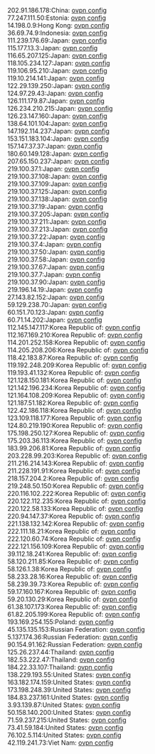 202.91.186.178:China: [ovpn config](vpn/202_91_186_178.ovpn)  
77.247.111.50:Estonia: [ovpn config](vpn/77_247_111_50.ovpn)  
14.198.0.9:Hong Kong: [ovpn config](vpn/14_198_0_9.ovpn)  
36.69.74.9:Indonesia: [ovpn config](vpn/36_69_74_9.ovpn)  
111.239.176.69:Japan: [ovpn config](vpn/111_239_176_69.ovpn)  
115.177.13.3:Japan: [ovpn config](vpn/115_177_13_3.ovpn)  
116.65.207.125:Japan: [ovpn config](vpn/116_65_207_125.ovpn)  
118.105.234.127:Japan: [ovpn config](vpn/118_105_234_127.ovpn)  
119.106.95.210:Japan: [ovpn config](vpn/119_106_95_210.ovpn)  
119.10.214.141:Japan: [ovpn config](vpn/119_10_214_141.ovpn)  
122.29.139.250:Japan: [ovpn config](vpn/122_29_139_250.ovpn)  
124.97.29.43:Japan: [ovpn config](vpn/124_97_29_43.ovpn)  
126.111.179.87:Japan: [ovpn config](vpn/126_111_179_87.ovpn)  
126.234.210.215:Japan: [ovpn config](vpn/126_234_210_215.ovpn)  
126.23.147.160:Japan: [ovpn config](vpn/126_23_147_160.ovpn)  
138.64.101.104:Japan: [ovpn config](vpn/138_64_101_104.ovpn)  
147.192.114.237:Japan: [ovpn config](vpn/147_192_114_237.ovpn)  
153.151.183.104:Japan: [ovpn config](vpn/153_151_183_104.ovpn)  
157.147.37.37:Japan: [ovpn config](vpn/157_147_37_37.ovpn)  
180.60.149.128:Japan: [ovpn config](vpn/180_60_149_128.ovpn)  
207.65.150.237:Japan: [ovpn config](vpn/207_65_150_237.ovpn)  
219.100.37.1:Japan: [ovpn config](vpn/219_100_37_1.ovpn)  
219.100.37.108:Japan: [ovpn config](vpn/219_100_37_108.ovpn)  
219.100.37.109:Japan: [ovpn config](vpn/219_100_37_109.ovpn)  
219.100.37.125:Japan: [ovpn config](vpn/219_100_37_125.ovpn)  
219.100.37.138:Japan: [ovpn config](vpn/219_100_37_138.ovpn)  
219.100.37.19:Japan: [ovpn config](vpn/219_100_37_19.ovpn)  
219.100.37.205:Japan: [ovpn config](vpn/219_100_37_205.ovpn)  
219.100.37.211:Japan: [ovpn config](vpn/219_100_37_211.ovpn)  
219.100.37.213:Japan: [ovpn config](vpn/219_100_37_213.ovpn)  
219.100.37.22:Japan: [ovpn config](vpn/219_100_37_22.ovpn)  
219.100.37.4:Japan: [ovpn config](vpn/219_100_37_4.ovpn)  
219.100.37.50:Japan: [ovpn config](vpn/219_100_37_50.ovpn)  
219.100.37.58:Japan: [ovpn config](vpn/219_100_37_58.ovpn)  
219.100.37.67:Japan: [ovpn config](vpn/219_100_37_67.ovpn)  
219.100.37.7:Japan: [ovpn config](vpn/219_100_37_7.ovpn)  
219.100.37.90:Japan: [ovpn config](vpn/219_100_37_90.ovpn)  
219.196.14.19:Japan: [ovpn config](vpn/219_196_14_19.ovpn)  
27.143.82.152:Japan: [ovpn config](vpn/27_143_82_152.ovpn)  
59.129.238.70:Japan: [ovpn config](vpn/59_129_238_70.ovpn)  
60.151.70.123:Japan: [ovpn config](vpn/60_151_70_123.ovpn)  
60.71.14.202:Japan: [ovpn config](vpn/60_71_14_202.ovpn)  
112.145.147.117:Korea Republic of: [ovpn config](vpn/112_145_147_117.ovpn)  
112.167.169.210:Korea Republic of: [ovpn config](vpn/112_167_169_210.ovpn)  
114.201.252.158:Korea Republic of: [ovpn config](vpn/114_201_252_158.ovpn)  
114.205.208.206:Korea Republic of: [ovpn config](vpn/114_205_208_206.ovpn)  
118.42.183.87:Korea Republic of: [ovpn config](vpn/118_42_183_87.ovpn)  
119.192.248.209:Korea Republic of: [ovpn config](vpn/119_192_248_209.ovpn)  
119.193.41.132:Korea Republic of: [ovpn config](vpn/119_193_41_132.ovpn)  
121.128.150.181:Korea Republic of: [ovpn config](vpn/121_128_150_181.ovpn)  
121.142.196.234:Korea Republic of: [ovpn config](vpn/121_142_196_234.ovpn)  
121.164.108.209:Korea Republic of: [ovpn config](vpn/121_164_108_209.ovpn)  
121.187.51.182:Korea Republic of: [ovpn config](vpn/121_187_51_182.ovpn)  
122.42.186.118:Korea Republic of: [ovpn config](vpn/122_42_186_118.ovpn)  
123.109.118.177:Korea Republic of: [ovpn config](vpn/123_109_118_177.ovpn)  
124.80.219.190:Korea Republic of: [ovpn config](vpn/124_80_219_190.ovpn)  
175.198.250.127:Korea Republic of: [ovpn config](vpn/175_198_250_127.ovpn)  
175.203.36.113:Korea Republic of: [ovpn config](vpn/175_203_36_113.ovpn)  
183.99.206.81:Korea Republic of: [ovpn config](vpn/183_99_206_81.ovpn)  
203.228.99.203:Korea Republic of: [ovpn config](vpn/203_228_99_203.ovpn)  
211.216.214.143:Korea Republic of: [ovpn config](vpn/211_216_214_143.ovpn)  
211.228.191.91:Korea Republic of: [ovpn config](vpn/211_228_191_91.ovpn)  
218.157.204.2:Korea Republic of: [ovpn config](vpn/218_157_204_2.ovpn)  
219.248.50.150:Korea Republic of: [ovpn config](vpn/219_248_50_150.ovpn)  
220.116.102.222:Korea Republic of: [ovpn config](vpn/220_116_102_222.ovpn)  
220.122.112.235:Korea Republic of: [ovpn config](vpn/220_122_112_235.ovpn)  
220.122.58.133:Korea Republic of: [ovpn config](vpn/220_122_58_133.ovpn)  
220.94.147.37:Korea Republic of: [ovpn config](vpn/220_94_147_37.ovpn)  
221.138.132.142:Korea Republic of: [ovpn config](vpn/221_138_132_142.ovpn)  
222.111.18.21:Korea Republic of: [ovpn config](vpn/222_111_18_21.ovpn)  
222.120.60.74:Korea Republic of: [ovpn config](vpn/222_120_60_74.ovpn)  
222.121.156.109:Korea Republic of: [ovpn config](vpn/222_121_156_109.ovpn)  
39.112.18.241:Korea Republic of: [ovpn config](vpn/39_112_18_241.ovpn)  
58.120.211.85:Korea Republic of: [ovpn config](vpn/58_120_211_85.ovpn)  
58.126.1.38:Korea Republic of: [ovpn config](vpn/58_126_1_38.ovpn)  
58.233.28.16:Korea Republic of: [ovpn config](vpn/58_233_28_16.ovpn)  
58.239.39.73:Korea Republic of: [ovpn config](vpn/58_239_39_73.ovpn)  
59.17.160.167:Korea Republic of: [ovpn config](vpn/59_17_160_167.ovpn)  
59.20.130.29:Korea Republic of: [ovpn config](vpn/59_20_130_29.ovpn)  
61.38.107.173:Korea Republic of: [ovpn config](vpn/61_38_107_173.ovpn)  
61.82.205.199:Korea Republic of: [ovpn config](vpn/61_82_205_199.ovpn)  
193.169.254.155:Poland: [ovpn config](vpn/193_169_254_155.ovpn)  
45.135.135.153:Russian Federation: [ovpn config](vpn/45_135_135_153.ovpn)  
5.137.174.36:Russian Federation: [ovpn config](vpn/5_137_174_36.ovpn)  
90.154.91.162:Russian Federation: [ovpn config](vpn/90_154_91_162.ovpn)  
125.26.237.44:Thailand: [ovpn config](vpn/125_26_237_44.ovpn)  
182.53.222.47:Thailand: [ovpn config](vpn/182_53_222_47.ovpn)  
184.22.33.107:Thailand: [ovpn config](vpn/184_22_33_107.ovpn)  
138.229.193.55:United States: [ovpn config](vpn/138_229_193_55.ovpn)  
163.182.174.159:United States: [ovpn config](vpn/163_182_174_159.ovpn)  
173.198.248.39:United States: [ovpn config](vpn/173_198_248_39.ovpn)  
184.83.237.161:United States: [ovpn config](vpn/184_83_237_161.ovpn)  
3.93.139.87:United States: [ovpn config](vpn/3_93_139_87.ovpn)  
50.158.140.200:United States: [ovpn config](vpn/50_158_140_200.ovpn)  
71.59.237.215:United States: [ovpn config](vpn/71_59_237_215.ovpn)  
73.41.59.184:United States: [ovpn config](vpn/73_41_59_184.ovpn)  
76.102.5.114:United States: [ovpn config](vpn/76_102_5_114.ovpn)  
42.119.241.73:Viet Nam: [ovpn config](vpn/42_119_241_73.ovpn)  
